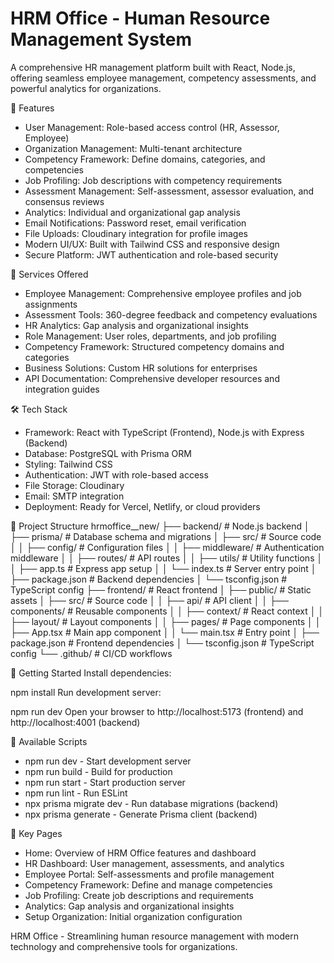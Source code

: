 # HRM Office - Human Resource Management System

A comprehensive HR management platform built with React, Node.js, offering seamless employee management, competency assessments, and powerful analytics for organizations.

🌟 Features
- User Management: Role-based access control (HR, Assessor, Employee)
- Organization Management: Multi-tenant architecture
- Competency Framework: Define domains, categories, and competencies
- Job Profiling: Job descriptions with competency requirements
- Assessment Management: Self-assessment, assessor evaluation, and consensus reviews
- Analytics: Individual and organizational gap analysis
- Email Notifications: Password reset, email verification
- File Uploads: Cloudinary integration for profile images
- Modern UI/UX: Built with Tailwind CSS and responsive design
- Secure Platform: JWT authentication and role-based security

🚀 Services Offered
- Employee Management: Comprehensive employee profiles and job assignments
- Assessment Tools: 360-degree feedback and competency evaluations
- HR Analytics: Gap analysis and organizational insights
- Role Management: User roles, departments, and job profiling
- Competency Framework: Structured competency domains and categories
- Business Solutions: Custom HR solutions for enterprises
- API Documentation: Comprehensive developer resources and integration guides

🛠️ Tech Stack
- Framework: React with TypeScript (Frontend), Node.js with Express (Backend)
- Database: PostgreSQL with Prisma ORM
- Styling: Tailwind CSS
- Authentication: JWT with role-based access
- File Storage: Cloudinary
- Email: SMTP integration
- Deployment: Ready for Vercel, Netlify, or cloud providers

📁 Project Structure
hrmoffice__new/
├── backend/                          # Node.js backend
│   ├── prisma/                       # Database schema and migrations
│   ├── src/                          # Source code
│   │   ├── config/                   # Configuration files
│   │   ├── middleware/               # Authentication middleware
│   │   ├── routes/                   # API routes
│   │   ├── utils/                    # Utility functions
│   │   ├── app.ts                    # Express app setup
│   │   └── index.ts                  # Server entry point
│   ├── package.json                  # Backend dependencies
│   └── tsconfig.json                 # TypeScript config
├── frontend/                         # React frontend
│   ├── public/                       # Static assets
│   ├── src/                          # Source code
│   │   ├── api/                      # API client
│   │   ├── components/               # Reusable components
│   │   ├── context/                  # React context
│   │   ├── layout/                   # Layout components
│   │   ├── pages/                    # Page components
│   │   ├── App.tsx                   # Main app component
│   │   └── main.tsx                  # Entry point
│   ├── package.json                  # Frontend dependencies
│   └── tsconfig.json                 # TypeScript config
└── .github/                          # CI/CD workflows

🚀 Getting Started
Install dependencies:

npm install
Run development server:

npm run dev
Open your browser to http://localhost:5173 (frontend) and http://localhost:4001 (backend)

📜 Available Scripts
- npm run dev - Start development server
- npm run build - Build for production
- npm run start - Start production server
- npm run lint - Run ESLint
- npx prisma migrate dev - Run database migrations (backend)
- npx prisma generate - Generate Prisma client (backend)

🎯 Key Pages
- Home: Overview of HRM Office features and dashboard
- HR Dashboard: User management, assessments, and analytics
- Employee Portal: Self-assessments and profile management
- Competency Framework: Define and manage competencies
- Job Profiling: Create job descriptions and requirements
- Analytics: Gap analysis and organizational insights
- Setup Organization: Initial organization configuration

HRM Office - Streamlining human resource management with modern technology and comprehensive tools for organizations.
